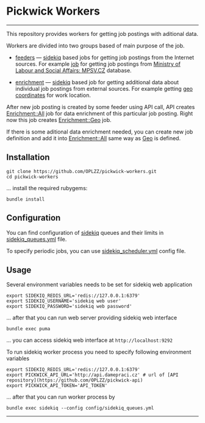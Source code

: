 # Pickwick Workers
---

This repository provides workers for getting job postings with aditional data.

Workers are divided into two groups based of main purpose of the job.

* [feeders](https://github.com/OPLZZ/pickwick-workers/tree/master/lib/pickwick/workers/feeders) &mdash; [sidekiq](https://github.com/mperham/sidekiq) based jobs for getting job postings from the Internet sources. For example [job](https://github.com/OPLZZ/pickwick-workers/blob/master/lib/pickwick/workers/feeders/mpsv/processor.rb) for getting job postings from [Ministry of Labour and Social Affairs: MPSV.CZ](http://www.mpsv.cz/) database.

* [enrichment](https://github.com/OPLZZ/pickwick-workers/tree/master/lib/pickwick/workers/enrichment) &mdash; [sidekiq](https://github.com/mperham/sidekiq) based job for getting additional data about individual job postings from external sources. For example getting [geo coordinates]() for work location.

After new job posting is created by some feeder using API call, API creates [Enrichment::All](https://github.com/OPLZZ/pickwick-workers/blob/master/lib/pickwick/workers/enrichment/all.rb) job for data enrichment of this particular job posting. Right now this job creates [Enrichment::Geo](https://github.com/OPLZZ/pickwick-workers/blob/master/lib/pickwick/workers/enrichment/geo.rb) job.

If there is some aditional data enrichment needed, you can create new job definition and add it into [Enrichment::All](https://github.com/OPLZZ/pickwick-workers/blob/master/lib/pickwick/workers/enrichment/all.rb) same way as [Geo](https://github.com/OPLZZ/pickwick-workers/blob/master/lib/pickwick/workers/enrichment/all.rb#L14) is defined.

## Installation

    git clone https://github.com/OPLZZ/pickwick-workers.git
    cd pickwick-workers

... install the required rubygems:

    bundle install

## Configuration

You can find configuration of [sidekiq](https://github.com/mperham/sidekiq) queues and their limits in [sidekiq_queues.yml](https://github.com/OPLZZ/pickwick-workers/blob/master/config/sidekiq_queues.yml) file.

To specify periodic jobs, you can use [sidekiq_scheduler.yml](https://github.com/OPLZZ/pickwick-workers/blob/master/config/sidekiq_scheduler.yml) config file.

## Usage

Several environment variables needs to be set for sidekiq web application

    export SIDEKIQ_REDIS_URL='redis://127.0.0.1:6379'
    export SIDEKIQ_USERNAME='sidekiq web user'
    export SIDEKIQ_PASSWORD='sidekiq web password'

... after that you can run web server providing sidekiq web interface

    bundle exec puma

... you can access sidekiq web interface at `http://localhost:9292`

To run sidekiq worker process you need to specify following environment variables

    export SIDEKIQ_REDIS_URL='redis://127.0.0.1:6379'
    export PICKWICK_API_URL='http://api.damepraci.cz' # url of [API repository](https://github.com/OPLZZ/pickwick-api)
    export PICKWICK_API_TOKEN='API_TOKEN'

... after that you can run worker process by

    bundle exec sidekiq --config config/sidekiq_queues.yml


----

